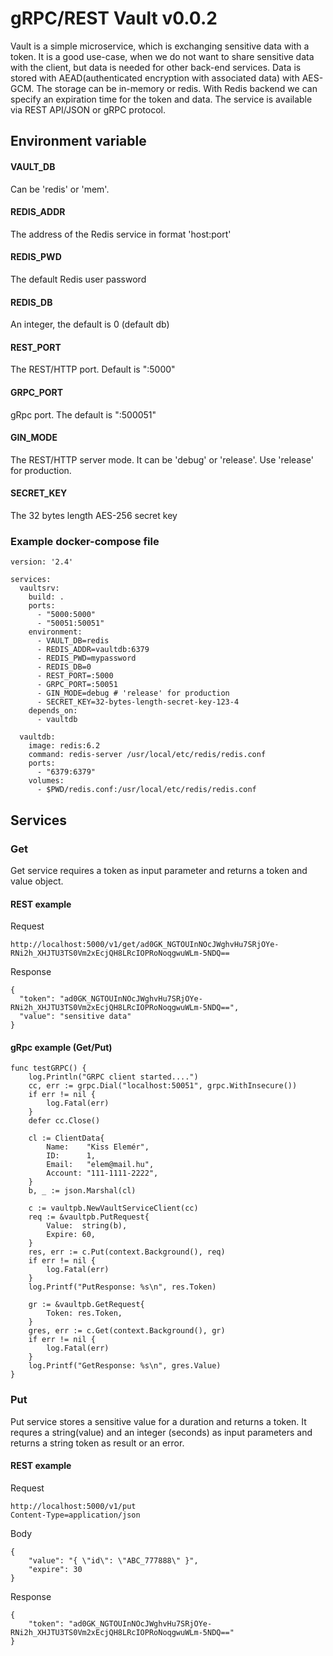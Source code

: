 # gRPC/REST Vault v0.0.2

Vault is a simple microservice, which is exchanging sensitive data with a token. It is a good use-case, when we do not want to share sensitive data with the client, but data is needed for other back-end services. Data is stored with AEAD(authenticated encryption with associated data) with AES-GCM.
The storage can be in-memory or redis. With Redis backend we can specify an expiration time for the token and data. The service is available via REST API/JSON or gRPC protocol.

## Environment variable

#### VAULT_DB

Can be 'redis' or 'mem'.

#### REDIS_ADDR

The address of the Redis service in format 'host:port'

#### REDIS_PWD

The default Redis user password

#### REDIS_DB

An integer, the default is 0 (default db)

#### REST_PORT

The REST/HTTP port. Default is ":5000"

#### GRPC_PORT

gRpc port. The default is ":500051"

#### GIN_MODE

The REST/HTTP server mode. It can be 'debug' or 'release'. Use 'release' for production.

#### SECRET_KEY

The 32 bytes length AES-256 secret key

### Example docker-compose file

```
version: '2.4'

services:
  vaultsrv:
    build: .
    ports:
      - "5000:5000"
      - "50051:50051"
    environment:
      - VAULT_DB=redis
      - REDIS_ADDR=vaultdb:6379
      - REDIS_PWD=mypassword
      - REDIS_DB=0
      - REST_PORT=:5000
      - GRPC_PORT=:50051
      - GIN_MODE=debug # 'release' for production
      - SECRET_KEY=32-bytes-length-secret-key-123-4
    depends_on:
      - vaultdb

  vaultdb:
    image: redis:6.2
    command: redis-server /usr/local/etc/redis/redis.conf
    ports:
      - "6379:6379"
    volumes:
      - $PWD/redis.conf:/usr/local/etc/redis/redis.conf

```

## Services

### Get

Get service requires a token as input parameter and returns a token and value object.

#### REST example

Request

```
http://localhost:5000/v1/get/ad0GK_NGTOUInNOcJWghvHu7SRjOYe-RNi2h_XHJTU3TS0Vm2xEcjQH8LRcIOPRoNoqgwuWLm-5NDQ==
```

Response

```
{
  "token": "ad0GK_NGTOUInNOcJWghvHu7SRjOYe-RNi2h_XHJTU3TS0Vm2xEcjQH8LRcIOPRoNoqgwuWLm-5NDQ==",
  "value": "sensitive data"
}
```

#### gRpc example (Get/Put)

```
func testGRPC() {
	log.Println("GRPC client started....")
	cc, err := grpc.Dial("localhost:50051", grpc.WithInsecure())
	if err != nil {
		log.Fatal(err)
	}
	defer cc.Close()

	cl := ClientData{
		Name:    "Kiss Elemér",
		ID:      1,
		Email:   "elem@mail.hu",
		Account: "111-1111-2222",
	}
	b, _ := json.Marshal(cl)

	c := vaultpb.NewVaultServiceClient(cc)
	req := &vaultpb.PutRequest{
		Value:  string(b),
		Expire: 60,
	}
	res, err := c.Put(context.Background(), req)
	if err != nil {
		log.Fatal(err)
	}
	log.Printf("PutResponse: %s\n", res.Token)

	gr := &vaultpb.GetRequest{
		Token: res.Token,
	}
	gres, err := c.Get(context.Background(), gr)
	if err != nil {
		log.Fatal(err)
	}
	log.Printf("GetResponse: %s\n", gres.Value)
}
```

### Put

Put service stores a sensitive value for a duration and returns a token. It requres a string(value) and an integer (seconds) as input parameters and returns a string token as result or an error.

#### REST example

Request

```
http://localhost:5000/v1/put
Content-Type=application/json
```

Body

```
{
    "value": "{ \"id\": \"ABC_777888\" }",
    "expire": 30
}
```

Response

```
{
    "token": "ad0GK_NGTOUInNOcJWghvHu7SRjOYe-RNi2h_XHJTU3TS0Vm2xEcjQH8LRcIOPRoNoqgwuWLm-5NDQ=="
}
```
